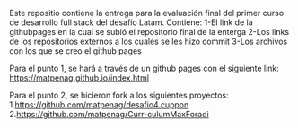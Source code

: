 Este repositio contiene la entrega para la evaluación final del primer curso de desarrollo full stack del desafío Latam. 
Contiene: 
  1-El link de la githubpages en la cual se subió el repositorio final de la enterga 
  2-Los links de los repositorios  externos a los cuales se les hizo commit 
  3-Los archivos con los que se creo el github pages 

Para el punto 1,  se hará  a través de un github pages con el siguiente link: https://matpenag.github.io/index.html

Para el punto 2, se hicieron fork a los siguientes proyectos: 
  1.https://github.com/matpenag/desafio4.cuppon
  2.https://github.com/matpenag/Curr-culumMaxForadi

